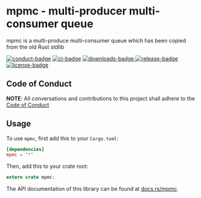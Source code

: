 # mpmc - multi-producer multi-consumer queue

mpmc is a multi-produce multi-consumer queue which has been copied from the old Rust stdlib

[![conduct-badge][]][conduct] [![ci-badge][]][ci] [![downloads-badge][] ![release-badge][]][crate] [![license-badge][]](#license)

[conduct-badge]: https://img.shields.io/badge/%E2%9D%A4-code%20of%20conduct-blue.svg
[ci-badge]: https://github.com/brayniac/mpmc/actions/workflows/cargo.yml/badge.svg
[downloads-badge]: https://img.shields.io/crates/d/mpmc.svg
[release-badge]: https://img.shields.io/crates/v/mpmc.svg
[license-badge]: https://img.shields.io/crates/l/mpmc.svg
[conduct]: https://brayniac.github.io/conduct
[ci]: https://github.com/brayniac/mpmc/actions/workflows/cargo.yml
[crate]: https://crates.io/crates/mpmc
[Cargo]: https://github.com/rust-lang/cargo

## Code of Conduct

**NOTE**: All conversations and contributions to this project shall adhere to the [Code of Conduct][conduct]

## Usage

To use `mpmc`, first add this to your `Cargo.toml`:

```toml
[dependencies]
mpmc = "*"
```

Then, add this to your crate root:

```rust
extern crate mpmc;
```

The API documentation of this library can be found at
[docs.rs/mpmc](https://docs.rs/mpmc/).
